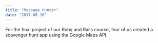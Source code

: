 ```yaml
---
title: "Message Hunter"
date: "2017-08-10"
---
```


For the final project of our Ruby and Rails course, four of us created a scavenger hunt app using the Google Maps API.